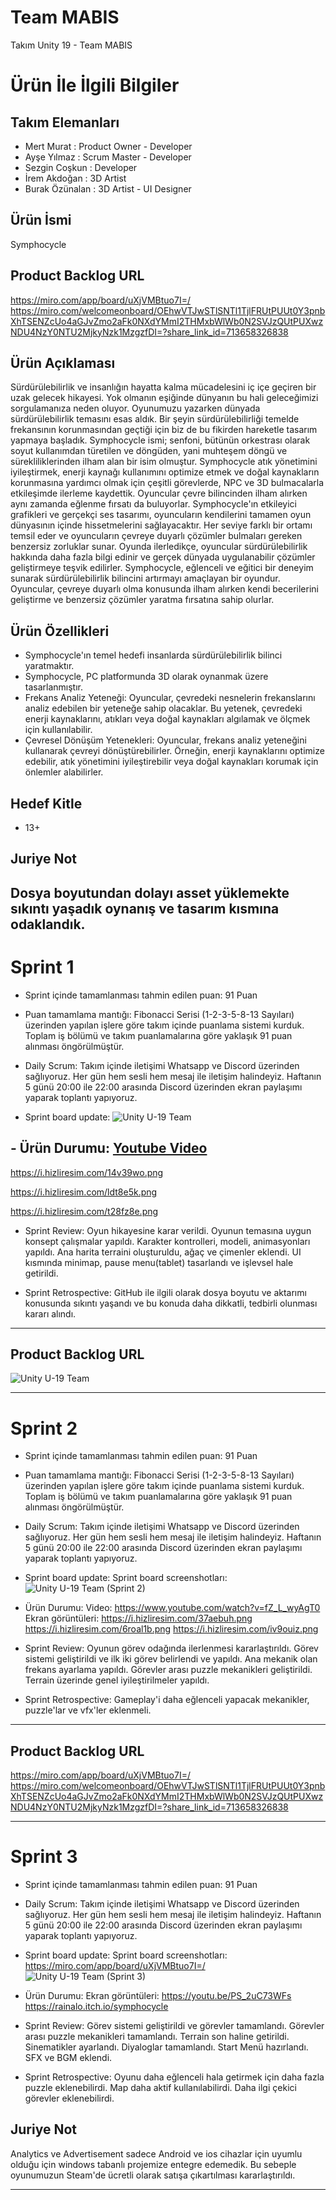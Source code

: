 # Team MABIS

Takım Unity 19 - Team MABIS

# Ürün İle İlgili Bilgiler

## Takım Elemanları
- Mert Murat : Product Owner - Developer
- Ayşe Yılmaz : Scrum Master - Developer
- Sezgin Coşkun : Developer
- İrem Akdoğan : 3D Artist
- Burak Özünalan : 3D Artist - UI Designer

## Ürün İsmi

Symphocycle

## Product Backlog URL
https://miro.com/app/board/uXjVMBtuo7I=/
https://miro.com/welcomeonboard/OEhwVTJwSTlSNTl1TjlFRUtPUUt0Y3pnbXhTSENZcUo4aGJvZmo2aFk0NXdYMmI2THMxbWlWb0N2SVJzQUtPUXwzNDU4NzY0NTU2MjkyNzk1MzgzfDI=?share_link_id=713658326838

## Ürün Açıklaması

Sürdürülebilirlik ve insanlığın hayatta kalma mücadelesini iç içe geçiren bir uzak gelecek hikayesi.
Yok olmanın eşiğinde dünyanın bu hali geleceğimizi sorgulamanıza neden oluyor.
Oyunumuzu yazarken dünyada sürdürülebilirlik temasını esas aldık. Bir şeyin sürdürülebilirliği temelde frekansının korunmasından geçtiği için biz de bu fikirden hareketle tasarım yapmaya başladık.
Symphocycle ismi; senfoni, bütünün orkestrası olarak soyut kullanımdan türetilen ve döngüden, yani muhteşem döngü ve sürekliliklerinden ilham alan bir isim olmuştur. Symphocycle atık yönetimini iyileştirmek, enerji kaynağı kullanımını optimize etmek ve doğal kaynakların korunmasına yardımcı olmak için çeşitli görevlerde, NPC ve 3D bulmacalarla etkileşimde ilerleme kaydettik. Oyuncular çevre bilincinden ilham alırken aynı zamanda eğlenme fırsatı da buluyorlar.
Symphocycle'ın etkileyici grafikleri ve gerçekçi ses tasarımı, oyuncuların kendilerini tamamen oyun dünyasının içinde hissetmelerini sağlayacaktır. Her seviye farklı bir ortamı temsil eder ve oyuncuların çevreye duyarlı çözümler bulmaları gereken benzersiz zorluklar sunar.
Oyunda ilerledikçe, oyuncular sürdürülebilirlik hakkında daha fazla bilgi edinir ve gerçek dünyada uygulanabilir çözümler geliştirmeye teşvik edilirler.
Symphocycle, eğlenceli ve eğitici bir deneyim sunarak sürdürülebilirlik bilincini artırmayı amaçlayan bir oyundur. Oyuncular, çevreye duyarlı olma konusunda ilham alırken kendi becerilerini geliştirme ve benzersiz çözümler yaratma fırsatına sahip olurlar.


## Ürün Özellikleri
- Symphocycle'ın temel hedefi insanlarda sürdürülebilirlik bilinci yaratmaktır.
- Symphocycle, PC platformunda 3D olarak oynanmak üzere tasarlanmıştır. 
- Frekans Analiz Yeteneği: Oyuncular, çevredeki nesnelerin frekanslarını analiz edebilen bir yeteneğe sahip olacaklar. Bu yetenek, çevredeki enerji kaynaklarını, atıkları veya doğal kaynakları algılamak ve ölçmek için kullanılabilir.
- Çevresel Dönüşüm Yetenekleri: Oyuncular, frekans analiz yeteneğini kullanarak çevreyi dönüştürebilirler. Örneğin, enerji kaynaklarını optimize edebilir, atık yönetimini iyileştirebilir veya doğal kaynakları korumak için önlemler alabilirler.


## Hedef Kitle
- 13+

## Juriye Not
Dosya boyutundan dolayı asset yüklemekte sıkıntı yaşadık oynanış ve tasarım kısmına odaklandık.
---

# Sprint 1

- Sprint içinde tamamlanması tahmin edilen puan: 91 Puan

- Puan tamamlama mantığı: Fibonacci Serisi (1-2-3-5-8-13 Sayıları) üzerinden yapılan işlere göre takım içinde puanlama sistemi kurduk. Toplam iş bölümü ve takım puanlamalarına göre yaklaşık 91 puan alınması öngörülmüştür. 

- Daily Scrum: Takım içinde iletişimi Whatsapp ve Discord üzerinden sağlıyoruz. Her gün hem sesli hem mesaj ile iletişim halindeyiz. Haftanın 5 günü 20:00 ile 22:00 arasında Discord üzerinden ekran paylaşımı yaparak toplantı yapıyoruz.

- Sprint board update: ![Unity U-19 Team](https://github.com/MertMURAT/OUA-U19/assets/58560920/0cfff82c-ed95-4028-b88e-4b64696ef3bc)

## - Ürün Durumu: [Youtube Video](https://youtu.be/fROobGDxlrE)


https://i.hizliresim.com/14v39wo.png


https://i.hizliresim.com/ldt8e5k.png


https://i.hizliresim.com/t28fz8e.png





- Sprint Review: Oyun hikayesine karar verildi. Oyunun temasına uygun konsept çalışmalar yapıldı. Karakter kontrolleri, modeli, animasyonları yapıldı. Ana harita terraini oluşturuldu, ağaç ve çimenler eklendi. UI kısmında minimap, pause menu(tablet) tasarlandı ve işlevsel hale getirildi.


- Sprint Retrospective: GitHub ile ilgili olarak dosya boyutu ve aktarımı konusunda sıkıntı yaşandı ve bu konuda daha dikkatli, tedbirli olunması kararı alındı.
  


---

## Product Backlog URL
![Unity U-19 Team](https://github.com/MertMURAT/OUA-U19/assets/129547499/1a7f90a5-c794-4bf8-b9e2-db422a587cb1)

---

# Sprint 2

- Sprint içinde tamamlanması tahmin edilen puan: 91 Puan

- Puan tamamlama mantığı: Fibonacci Serisi (1-2-3-5-8-13 Sayıları) üzerinden yapılan işlere göre takım içinde puanlama sistemi kurduk. Toplam iş bölümü ve takım puanlamalarına göre yaklaşık 91 puan alınması öngörülmüştür.

- Daily Scrum: Takım içinde iletişimi Whatsapp ve Discord üzerinden sağlıyoruz. Her gün hem sesli hem mesaj ile iletişim halindeyiz. Haftanın 5 günü 20:00 ile 22:00 arasında Discord üzerinden ekran paylaşımı yaparak toplantı yapıyoruz.

- Sprint board update: Sprint board screenshotları: ![Unity U-19 Team (Sprint 2)](https://github.com/MertMURAT/OUA-U19/assets/129547499/7caa163d-e5c6-447f-a5ce-302248996f66)

- Ürün Durumu: 
Video: https://www.youtube.com/watch?v=fZ_L_wyAgT0
Ekran görüntüleri: https://i.hizliresim.com/37aebuh.png
https://i.hizliresim.com/6roal1b.png
https://i.hizliresim.com/iv9ouiz.png
 
- Sprint Review: Oyunun görev odağında ilerlenmesi kararlaştırıldı. Görev sistemi geliştirildi ve ilk iki görev belirlendi ve yapıldı. Ana mekanik olan frekans ayarlama yapıldı. Görevler arası puzzle mekanikleri geliştirildi. Terrain üzerinde genel iyileştirilmeler yapıldı. 

- Sprint Retrospective: Gameplay'i daha eğlenceli yapacak mekanikler, puzzle'lar ve vfx'ler eklenmeli.

---

## Product Backlog URL
https://miro.com/app/board/uXjVMBtuo7I=/
https://miro.com/welcomeonboard/OEhwVTJwSTlSNTl1TjlFRUtPUUt0Y3pnbXhTSENZcUo4aGJvZmo2aFk0NXdYMmI2THMxbWlWb0N2SVJzQUtPUXwzNDU4NzY0NTU2MjkyNzk1MzgzfDI=?share_link_id=713658326838

---

# Sprint 3

- Sprint içinde tamamlanması tahmin edilen puan: 91 Puan

- Daily Scrum: Takım içinde iletişimi Whatsapp ve Discord üzerinden sağlıyoruz. Her gün hem sesli hem mesaj ile iletişim halindeyiz. Haftanın 5 günü 20:00 ile 22:00 arasında Discord üzerinden ekran paylaşımı yaparak toplantı yapıyoruz.

- Sprint board update: Sprint board screenshotları: https://miro.com/app/board/uXjVMBtuo7I=/
![Unity U-19 Team (Sprint 3)](https://github.com/MertMURAT/OUA-U19/assets/129547499/c76fbcb4-69ac-4640-af05-e75d47bb8913)


- Ürün Durumu: Ekran görüntüleri: 
https://youtu.be/PS_2uC73WFs
https://rainalo.itch.io/symphocycle 

- Sprint Review: Görev sistemi geliştirildi ve görevler tamamlandı. Görevler arası puzzle mekanikleri tamamlandı. Terrain son haline getirildi. Sinematikler ayarlandı. Diyaloglar tamamlandı. Start Menü hazırlandı. SFX ve BGM eklendi.

- Sprint Retrospective: Oyunu daha eğlenceli hala getirmek için daha fazla puzzle eklenebilirdi. Map daha aktif kullanılabilirdi. Daha ilgi çekici görevler eklenebilirdi.

 ## Juriye Not
 Analytics ve Advertisement sadece Android ve ios cihazlar için uyumlu olduğu için windows tabanlı projemize entegre edemedik. Bu sebeple oyunumuzun Steam'de ücretli olarak satışa çıkartılması kararlaştırıldı.

---
